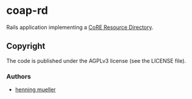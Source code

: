 # coap-rd

Rails application implementing a [CoRE Resource Directory](https://tools.ietf.org/html/draft-ietf-core-resource-directory-01).

## Copyright

The code is published under the AGPLv3 license (see the LICENSE file).

### Authors

* [henning mueller](https://nning.io)
